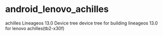 # android_lenovo_achilles
achilles Lineageos 13.0 Device tree 
device tree for building lineageos 13.0 for lenovo achilles(tb2-x30f)
